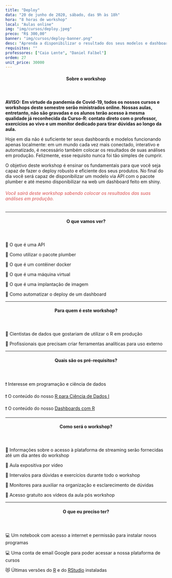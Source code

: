 ```yaml
---
title: "Deploy"
data: "20 de junho de 2020, sábado, das 9h às 18h"
hora: "8 horas de workshop"
local: "Aulas online"
img: "img/cursos/deploy.jpeg"
preco: "R$ 300,00"
banner: "img/cursos/deploy-banner.png"
desc: "Aprenda a disponibilizar o resultado dos seus modelos e dashboards na Web."
requisitos: ""
professores: ["Caio Lente", "Daniel Falbel"]
ordem: 27
unit_price: 30000
---
```


<header class="section-header">
  <h4>Sobre o workshop</h4>
</header>

<b>AVISO: Em virtude da pandemia de Covid-19, todos os nossos cursos e workshops deste semestre serão ministrados online. Nossas aulas, entretanto, não são gravadas e os alunos terão acesso à mesma qualidade já reconhecida da Curso-R: contato direto com o professor, exercícios ao vivo e um monitor dedicado para tirar dúvidas ao longo da aula.</b>

Hoje em dia não é suficiente ter seus dashboards e modelos funcionando apenas localmente: em um mundo cada vez mais conectado, interativo e automatizado, é necessário também colocar os resultados de suas análises em produção. Felizmente, esse requisito nunca foi tão simples de cumprir.

O objetivo deste workshop é ensinar os fundamentais para que você seja capaz de fazer o deploy robusto e eficiente dos seus produtos. No final do dia você será capaz de disponibilizar um modelo via API com o pacote plumber e até mesmo disponibilizar na web um dashboard feito em shiny.

<h6 style = "color: #da4d4d">Você sairá deste workshop sabendo colocar os resultados das suas análises em produção.</h6>

<hr>

<header class="section-header">
  <h4>O que vamos ver?</h4>
</header>

<p>&#128204; O que é uma API</p>
<p>&#128204; Como utilizar o pacote plumber</p>
<p>&#128204; O que é um contêiner docker</p>
<p>&#128204; O que é uma máquina virtual</p>
<p>&#128204; O que é uma implantação de imagem</p>
<p>&#128204; Como automatizar o deploy de um dashboard</p>

<hr>

<header class="section-header">
  <h4>Para quem é este workshop?</h4>
</header>

&#128587; Cientistas de dados que gostariam de utilizar o R em produção

&#128587; Profissionais que precisam criar ferramentas analíticas para uso externo

<hr>

<header class="section-header">
  <h4>Quais são os pré-requisitos?</h4>
</header>

&#10071; Interesse em programação e ciência de dados

&#10071; O conteúdo do nosso [R para Ciência de Dados I](https://www.curso-r.com/cursos/r4ds-1/)

&#10071; O conteúdo do nosso [Dashboards com R](https://www.curso-r.com/cursos/dashboards/)

<hr>

<header class="section-header">
  <h4>Como será o workshop?</h4>
</header>

<p>&#128313; Informações sobre o acesso à plataforma de streaming serão fornecidas até um dia antes do workshop
<p>&#128313; Aula expositiva por vídeo
<p>&#128313; Intervalos para dúvidas e exercícios durante todo o workshop
<p>&#128313; Monitores para auxiliar na organização e esclarecimento de dúvidas 
<p>&#128313; Acesso gratuito aos vídeos da aula pós workshop

<hr>

<header class="section-header">
  <h4>O que eu preciso ter?</h4>
</header>

&#128187; Um notebook com acesso a internet e permissão para instalar novos programas

&#128187; Uma conta de email Google para poder acessar a nossa plataforma de cursos

&#128571; Últimas versões do [R](https://cran.r-project.org/) e do [RStudio](https://www.rstudio.com/products/rstudio/download/) instaladas
